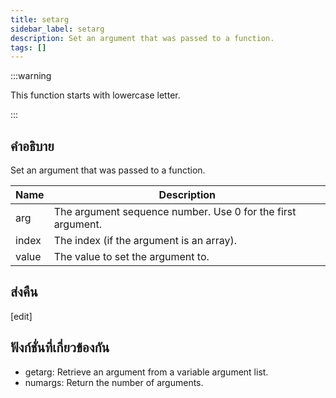 ```yaml
---
title: setarg
sidebar_label: setarg
description: Set an argument that was passed to a function.
tags: []
---
```


:::warning

This function starts with lowercase letter.

:::

## คำอธิบาย

Set an argument that was passed to a function.

| Name  | Description                                                 |
| ----- | ----------------------------------------------------------- |
| arg   | The argument sequence number. Use 0 for the first argument. |
| index | The index (if the argument is an array).                    |
| value | The value to set the argument to.                           |

## ส่งคืน

[edit]

## ฟังก์ชั่นที่เกี่ยวข้องกัน

- getarg: Retrieve an argument from a variable argument list.
- numargs: Return the number of arguments.
